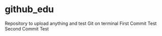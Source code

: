 # github_edu
Repository to upload anything and test Git on terminal
First Commit Test
Second Commit Test